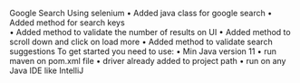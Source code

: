 Google Search Using selenium
	•	Added java class for google search 
	•	Added method for search keys  
	•	Added method to validate the number of results on UI 
	•	Added method to scroll down and click on load more 
	•	Added method to validate search suggestions 
To get started you need to use:
	•	Min Java version 11 
	•	run maven on pom.xml file 
	•	driver already added to project path 
	•	run on any Java IDE like IntelliJ

